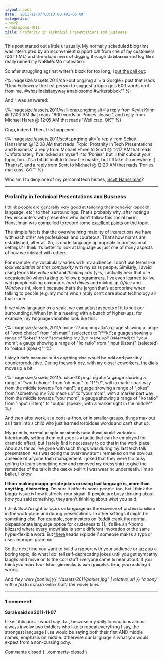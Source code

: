 ```yaml
---
layout: post
date: '2011-11-07T00:13:00.001-05:00'
categories:
- work
- nablopomo-2011
title: Profanity in Technical Presentations and Business
---
```


This post started out a little unusually. My normally scheduled blog time was interrupted by an inconvenient support call from one of my customers (DST FML) and the whole mess of digging through databases and log files really ruined my NaBloPoMo motivation. 

So after struggling against writer’s block for too long, I [put the call out](https://plus.google.com/103506291560311820711/posts/U4RurULNe4X):

{% imagesize /assets/2011/call-out.png:img alt='a Google+ post that reads "Dear Followers: the first person to suggest a topic gets 600 words on it from me. #whoslineisitanyway #nablopomo #writersblock"' %}

And it was answered:

{% imagesize /assets/2011/well-crap.png:img alt='a reply from Kevin Krinn @ 12:03 AM that reads "600 words on Ponies please.", and reply from Michael Haren @ 12:05 AM that reads "Well crap. OK"' %}

Crap, indeed. Then, this happened:

{% imagesize /assets/2011/scott.png:img alt="a reply from Schott Hanselman @ 12:08 AM that reads 'Topic: Profanity in Tech Presentations and Business', a reply from Michael Haren to Scott @ 12:17 AM that reads 'Unfortunately. I've locked as myself into 'Ponies', but Ill think about your topic, too. It's a bit difficult to follow the master, but I'lI take it somewhere :). Thanks!', and a reply from Scott to Michael @ 12:20 AM that reads 'Ponies that cuss. GO.'" %}

Who am I to deny one of my personal tech heroes, [Scott Hanselman](http://www.hanselman.com/blog/)?

***        

### Profanity in Technical Presentations and Business

I think people are generally very good at tailoring their behavior (speech, language, etc.) to their surroundings. That’s probably why, after noting a few encounters with presenters who didn’t follow this social norm, Hanselman was compelled to record some [excellent points](http://www.hanselman.com/blog/ProfanityDoesntWork.aspx) on the topic.

The simple fact is that the overwhelming majority of interactions we have with each other are professional and courteous. That’s how norms are established, after all. So, is crude language appropriate in professional settings? I think it’s better to look at language as just one of many aspects of how we interact with others. 

For example, my vocabulary varies with my audience. I don’t use terms like *lock escalation* or *time complexity* with my sales people. Similarly, I avoid using terms like *value add* and *thinking cap* (yes, I actually hear that one occasionally) when talking to fellow programmers. I’ve even learned to live with people calling computers *hard drives* and mixing up *Office* and *Windows* (hi, Mom!) because that’s the jargon that’s appropriate when talking to people (e.g. my mom) who simply don’t care about technology all that much.

If we view language on a scale, we can adjust aspects of it to suit our surroundings. When I’m in a meeting with a bunch of higher-ups, for example, my language variables look like this:

{% imagesize /assets/2011/choice-27.png:img alt='a gauge showing a range of "word choice" from "oh man!" (selected) to "f**k!"; a guage showing a range of "jokes" from "something my 2yo made up" (selected) to "your mom"; a gauge showing a range of "i/o ratio" from "input (listen)" (selected) to "output (speak)"' %}

I play it safe because to do anything else would be odd and possibly counterproductive. During the work day, with my closer coworkers, the dials move up a bit:

{% imagesize /assets/2011/choice-26.png:img alt='a gauge showing a range of "word choice" from "oh man!" to "f**k!", with a marker part way from the middle towards "oh man!"; a guage showing a range of "jokes" from "something my 2yo made up" to "your mom", with a marker part way from the middle towards "your mom"; a gauge showing a range of "i/o ratio" from "input (listen)" to "output (speak), with a marker right in the middle"' %}

And then after work, at a code-a-thon, or in smaller groups, things max out as I turn into a child who just learned forbidden words and can’t shut up.

My point is, normal people constantly tune these social variables. Intentionally setting them out spec is a tactic that can be employed for dramatic effect, but I rarely find it necessary to do that in the work place. About as far as I’ve gone with such things was during my last tech talk presentation. As I was doing the overview stuff I remarked on the obvious absence of anyone from management. I joked that they were too busy golfing to learn something new and removed my dress shirt to give the remainder of the talk in the geeky t-shirt I was wearing underneath. I’m so baller, I know.

**I think making inappropriate jokes or using bad language is, more than anything, distracting.** I’m sure it offends some people, too, but I think the bigger issue is how it affects your signal. If people are busy thinking about *how* you said something, they aren’t thinking about *what* you said. 

I think Scott’s right to focus on language as the essence of professionalism in the work place and during presentations. In other settings it might be something else. For example, commenters on Reddit crank the normal, dispassionate language option for crudeness to 11; it’s like an f-bomb blizzard where every snowflake is some different invocation of the same hyper-flexible word. But [there](http://en.wikipedia.org/wiki/Troll_(Internet)) heads explode if someone makes a typo or uses improper grammar. 

So the next time you want to build a rapport with your audience or jazz up a boring topic, do what I do: tell self-deprecating jokes until you get sympathy laughs and move on to the cool stuff everyone came to hear about. If you think you need four-letter gimmicks to earn people’s time, you’re doing it wrong.

And *they were [ponies]({{ "/assets/2011/ponies.jpg" | relative_url }} "a pony with a festive plush antler hat") the whole time.*

---

### 1 comment

**Sarah said on 2011-11-07**

I liked this post.  I would say that, because my daily interactions almost always involve two toddlers who like to repeat everything I say, the strongest language I use would be saying both their first AND middle names, emphasis on middle.  Otherwise our language is what you would expect from a non-cussing pony.

Comments closed
{: .comments-closed }